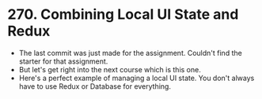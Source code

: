 # 270. Combining Local UI State and Redux
- The last commit was just made for the assignment. Couldn't find the starter for that assignment.
- But let's get right into the next course which is this one.
- Here's a perfect example of managing a local UI state. You don't always have to use Redux or Database for everything. 
